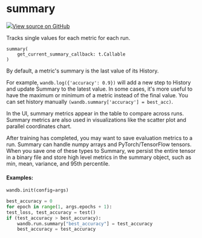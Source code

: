 # summary



[![](https://www.tensorflow.org/images/GitHub-Mark-32px.png)View source on GitHub](https://www.github.com/wandb/client/tree/7e65d3b4f98261a70a14749af55a46433d6881c2/wandb/sdk/wandb_summary.py#L82-L134)




Tracks single values for each metric for each run.

<pre><code>summary(
    get_current_summary_callback: t.Callable
)</code></pre>




By default, a metric's summary is the last value of its History.

For example, `wandb.log({'accuracy': 0.9})` will add a new step to History and
update Summary to the latest value. In some cases, it's more useful to have
the maximum or minimum of a metric instead of the final value. You can set
history manually `(wandb.summary['accuracy'] = best_acc)`.

In the UI, summary metrics appear in the table to compare across runs.
Summary metrics are also used in visualizations like the scatter plot and
parallel coordinates chart.

After training has completed, you may want to save evaluation metrics to a
run. Summary can handle numpy arrays and PyTorch/TensorFlow tensors. When
you save one of these types to Summary, we persist the entire tensor in a
binary file and store high level metrics in the summary object, such as min,
mean, variance, and 95th percentile.

#### Examples:

```python
wandb.init(config=args)

best_accuracy = 0
for epoch in range(1, args.epochs + 1):
test_loss, test_accuracy = test()
if (test_accuracy > best_accuracy):
    wandb.run.summary["best_accuracy"] = test_accuracy
    best_accuracy = test_accuracy
```
